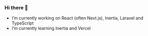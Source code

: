 ### Hi there 👋

- I’m currently working on React (often Next.js), Inertia, Laravel and TypeScript
- I’m currently learning Inertia and Vercel
